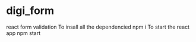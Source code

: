 # digi_form
react form validation 
To insall all the dependencied npm i
To start the react app npm start
